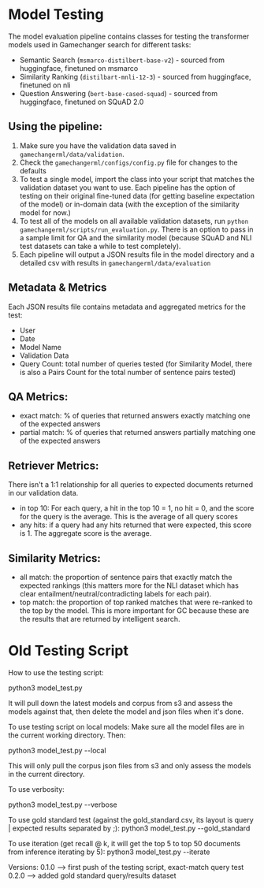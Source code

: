 # Model Testing

The model evaluation pipeline contains classes for testing the transformer models used in Gamechanger search for different tasks:

- Semantic Search (`msmarco-distilbert-base-v2`) - sourced from huggingface, finetuned on msmarco
- Similarity Ranking (`distilbart-mnli-12-3`) - sourced from huggingface, finetuned on nli
- Question Answering (`bert-base-cased-squad`) - sourced from huggingface, finetuned on SQuAD 2.0

## Using the pipeline:
1. Make sure you have the validation data saved in `gamechangerml/data/validation`. 
2. Check the `gamechangerml/configs/config.py` file for changes to the defaults
3. To test a single model, import the class into your script that matches the validation dataset you want to use. Each pipeline has the option of testing on their original fine-tuned data (for getting baseline expectation of the model) or in-domain data (with the exception of the similarity model for now.)
4. To test all of the models on all available validation datasets, run `python gamechangerml/scripts/run_evaluation.py`. There is an option to pass in a sample limit for QA and the similarity model (because SQuAD and NLI test datasets can take a while to test completely). 
5. Each pipeline will output a JSON results file in the model directory and a detailed csv with results in `gamechangerml/data/evaluation`

## Metadata & Metrics
Each JSON results file contains metadata and aggregated metrics for the test:
- User
- Date
- Model Name
- Validation Data
- Query Count: total number of queries tested (for Similarity Model, there is also a Pairs Count for the total number of sentence pairs tested)

## QA Metrics:
- exact match: % of queries that returned answers exactly matching one of the expected answers
- partial match: % of queries that returned answers partially matching one of the expected answers

## Retriever Metrics:
There isn't a 1:1 relationship for all queries to expected documents returned in our validation data. 
- in top 10: For each query, a hit in the top 10 = 1, no hit = 0, and the score for the query is the average. This is the average of all query scores
- any hits: if a query had any hits returned that were expected, this score is 1. The aggregate score is the average. 

## Similarity Metrics:
- all match: the proportion of sentence pairs that exactly match the expected rankings (this matters more for the NLI dataset which has clear entailment/neutral/contradicting labels for each pair).
- top match: the proportion of top ranked matches that were re-ranked to the top by the model. This is more important for GC because these are the results that are returned by intelligent search.


# Old Testing Script
How to use the testing script:

python3 model_test.py

It will pull down the latest models and corpus from s3 and assess the models against that, then delete the model and json files when it's done.

To use testing script on local models:
Make sure all the model files are in the current working directory. Then:

python3 model_test.py --local

This will only pull the corpus json files from s3 and only assess the models in the current directory.

To use verbosity:

python3 model_test.py --verbose

To use gold standard test (against the gold_standard.csv, its layout is query | expected results separated by ;):
python3 model_test.py --gold_standard

To use iteration (get recall @ k, it will get the top 5 to top 50 documents from inference iterating by 5):
python3 model_test.py --iterate


Versions:
0.1.0 --> first push of the testing script, exact-match query test
0.2.0 --> added gold standard query/results dataset
